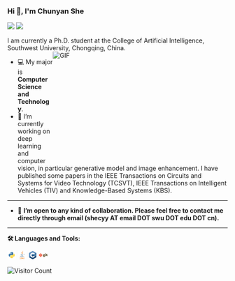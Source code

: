 ### Hi 👋, I'm Chunyan She
[![](https://img.shields.io/badge/Research-ORCID-blue)](https://orcid.org/0000-0001-8188-938X)
[![](https://img.shields.io/badge/Research-GoogleScholar-red)](https://scholar.google.com/citations?user=1VmMLe4AAAAJ&hl=zh-CN&oi=ao)


I am currently a Ph.D. student at the College of Artificial Intelligence, Southwest University, Chongqing, China.
<img align="right" alt="GIF" src="https://github.com/abhisheknaiidu/abhisheknaiidu/blob/master/code.gif?raw=true" width="400" height="256" />

- 💻 My major is **Computer Science and Technology**.
- 🔭 I’m currently working on deep learning and computer vision, in particular generative model and image enhancement. I have published some papers in the IEEE Transactions on Circuits and Systems for Video Technology (TCSVT), IEEE Transactions on Intelligent Vehicles (TIV) and Knowledge-Based Systems (KBS).
- ---
- 👯 **I’m open to any kind of collaboration. Please feel free to contact me directly through email (shecyy AT email DOT swu DOT edu DOT cn).**
- ---

**🛠 Languages and Tools:**  

<code><img height="20" src="https://raw.githubusercontent.com/github/explore/80688e429a7d4ef2fca1e82350fe8e3517d3494d/topics/python/python.png"></code>
<code><img height="20" src="https://raw.githubusercontent.com/github/explore/80688e429a7d4ef2fca1e82350fe8e3517d3494d/topics/java/java.png"></code>
<code><img height="20" src="https://raw.githubusercontent.com/github/explore/80688e429a7d4ef2fca1e82350fe8e3517d3494d/topics/cpp/cpp.png"></code>
<code><img height="20" src="https://raw.githubusercontent.com/github/explore/80688e429a7d4ef2fca1e82350fe8e3517d3494d/topics/git/git.png"></code>

![Visitor Count](https://profile-counter.glitch.me/Shecyy/count.svg)
